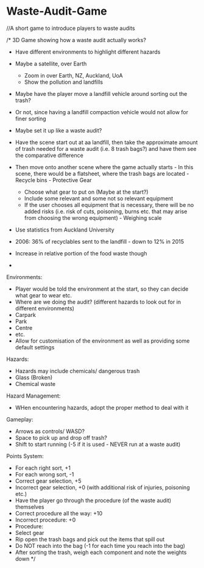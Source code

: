 # Waste-Audit-Game
//A short game to introduce players to waste audits

/*
3D Game showing how a waste audit actually works?
- Have different environments to highlight different hazards

- Maybe a satellite, over Earth
  - Zoom in over Earth, NZ, Auckland, UoA
  - Show the pollution and landfills
 - Maybe have the player move a landfill vehicle around sorting out the trash?
  - Or not, since having a landfill compaction vehicle would not allow for finer sorting
  - Maybe set it up like a waste audit?
   - Have the scene start out at aa landfill, then take the approximate amount of trash needed for a waste audit (i.e. 8 trash bags?) and have them see the comparative difference
   - Then move onto another scene where the game actually starts
    - In this scene, there would be a flatsheet, where the trash bags are located
    - Recycle bins
    - Protective Gear
     - Choose what gear to put on (Maybe at the start?)
     - Include some relevant and some not so relevant equipment
      - If the user chooses all equipment that is necessary, there will be no added risks (i.e. risk of cuts, poisoning, burns etc. that may arise from choosing the wrong equipment)
    - Weighing scale
 - Use statistics from Auckland University
  - 2006: 36% of recyclables sent to the landfill - down to 12% in 2015
   - Increase in relative portion of the food waste though
  - 
 
Environments:
- Player would be told the environment at the start, so they can decide what gear to wear etc.
- Where are we doing the audit? (different hazards to look out for in different environments)
 - Carpark
 - Park
 - Centre
 - etc.
- Allow for customisation of the environment as well as providing some default settings

Hazards:
- Hazards may include chemicals/ dangerous trash
- Glass (Broken)
- Chemical waste

Hazard Management:
- WHen encountering hazards, adopt the proper method to deal with it

 Gameplay:
- Arrows as controls/ WASD?
- Space to pick up and drop off trash?
- Shift to start running (-5 if it is used - NEVER run at a waste audit)

Points System:
- For each right sort, +1
- For each wrong sort, -1
- Correct gear selection, +5
- Incorrect gear selection, +0 (with additional risk of injuries, poisoning etc.)
- Have the player go through the procedure (of the waste audit) themselves
 - Correct procedure all the way: +10
 - Incorrect procedure: +0
 - Procedure:
  - Select gear
  - Rip open the trash bags and pick out the items that spill out
   - Do NOT reach into the bag (-1 for each time you reach into the bag)
  - After sorting the trash, weigh each component and note the weights down
*/
